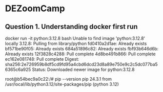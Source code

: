 # DEZoomCamp

## Question 1. Understanding docker first run

docker run -it python:3.12.8 bash
Unable to find image 'python:3.12.8' locally
3.12.8: Pulling from library/python
fd0410a2d1ae: Already exists
bf571be90f05: Already exists
684a51896c82: Already exists
fbf93b646d6b: Already exists
12f3828c4288: Pull complete
4d8be491b866: Pull complete
ec162e081748: Pull complete
Digest: sha256:2e726959b8df5cd9fd95a4cbd6dcd23d8a89e750e9c2c5dc077ba56365c6a925
Status: Downloaded newer image for python:3.12.8


root@b54bec9a0c22:/# pip --version
pip 24.3.1 from /usr/local/lib/python3.12/site-packages/pip (python 3.12)

